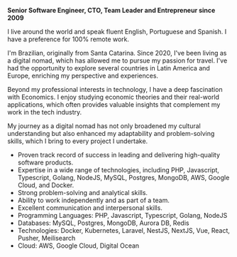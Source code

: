 **Senior Software Engineer, CTO, Team Leader and Entrepreneur since 2009**

I live around the world and speak fluent English, Portuguese and Spanish. I have a preference for 100% remote work.

I'm Brazilian, originally from Santa Catarina. Since 2020, I've been living as a digital nomad, which has allowed me to pursue my passion for travel. I've had the opportunity to explore several countries in Latin America and Europe, enriching my perspective and experiences.

Beyond my professional interests in technology, I have a deep fascination with Economics. I enjoy studying economic theories and their real-world applications, which often provides valuable insights that complement my work in the tech industry.

My journey as a digital nomad has not only broadened my cultural understanding but also enhanced my adaptability and problem-solving skills, which I bring to every project I undertake.

- Proven track record of success in leading and delivering high-quality software products.
- Expertise in a wide range of technologies, including PHP, Javascript, Typescript, Golang, NodeJS, MySQL, Postgres, MongoDB, AWS, Google Cloud, and Docker.
- Strong problem-solving and analytical skills.
- Ability to work independently and as part of a team.
- Excellent communication and interpersonal skills.
- Programming Languages: PHP, Javascript, Typescript, Golang, NodeJS
- Databases: MySQL, Postgres, MongoDB, Aurora DB, Redis
- Technologies: Docker, Kubernetes, Laravel, NestJS, NextJS, Vue, React, Pusher, Meilisearch
- Cloud: AWS, Google Cloud, Digital Ocean
